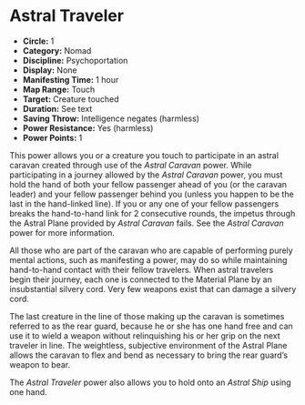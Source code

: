 # Astral Traveler

- **Circle:** 1
- **Category:** Nomad
- **Discipline:** Psychoportation
- **Display:** None
- **Manifesting Time:** 1 hour
- **Map Range:** Touch
- **Target:** Creature touched
- **Duration:** See text
- **Saving Throw:** Intelligence negates (harmless)
- **Power Resistance:** Yes (harmless)
- **Power Points:** 1

This power allows you or a creature you touch to participate in an astral caravan created through use of the *Astral Caravan* power. While participating in a journey allowed by the *Astral Caravan* power, you must hold the hand of both your fellow passenger ahead of you (or the caravan leader) and your fellow passenger behind you (unless you happen to be the last in the hand-linked line). If you or any one of your fellow passengers breaks the hand-to-hand link for 2 consecutive rounds, the impetus through the Astral Plane provided by *Astral Caravan* fails. See the *Astral Caravan* power for more information.

All those who are part of the caravan who are capable of performing purely mental actions, such as manifesting a power, may do so while maintaining hand-to-hand contact with their fellow travelers. When astral travelers begin their journey, each one is connected to the Material Plane by an insubstantial silvery cord. Very few weapons exist that can damage a silvery cord.

The last creature in the line of those making up the caravan is sometimes referred to as the rear guard, because he or she has one hand free and can use it to wield a weapon without relinquishing his or her grip on the next traveler in line. The weightless, subjective environment of the Astral Plane allows the caravan to flex and bend as necessary to bring the rear guard’s weapon to bear.

The *Astral Traveler* power also allows you to hold onto an *Astral Ship* using one hand.
